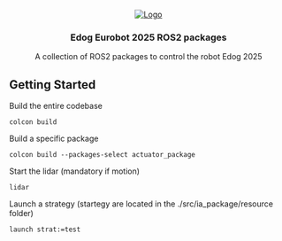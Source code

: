 <!-- PROJECT LOGO -->
<br />
<div align="center">
  <a href="https://github.com/gaultierlecaillon/edog_eurobot2025_ros2">
    <img src="https://i.postimg.cc/W1JzHDhC/eurobot-2024.jpg" alt="Logo">
  </a>

  <h3 align="center">Edog Eurobot 2025 ROS2 packages </h3>

  <p align="center">
    A collection of ROS2 packages to control the robot Edog 2025
    </p>
</div>


## Getting Started

Build the entire codebase
```shell
colcon build
```

Build a specific package
```shell
colcon build --packages-select actuator_package
```


Start the lidar (mandatory if motion)
```shell
lidar
```

Launch a strategy (startegy are located in the ./src/ia_package/resource folder)
```shell
launch strat:=test
```
